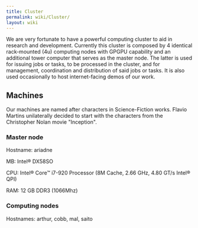 ```yaml
---
title: Cluster
permalink: wiki/Cluster/
layout: wiki
---
```


We are very fortunate to have a powerful computing cluster to aid in
research and development. Currently this cluster is composed by 4
identical rack-mounted (4u) computing nodes with GPGPU capability and an
additional tower computer that serves as the master node. The latter is
used for issuing jobs or tasks, to be processed in the cluster, and for
management, coordination and distribution of said jobs or tasks. It is
also used occasionally to host internet-facing demos of our work.

Machines
--------

Our machines are named after characters in Science-Fiction works. Flavio
Martins unilaterally decided to start with the characters from the
Christopher Nolan movie "Inception".

### Master node

Hostname: ariadne

MB: Intel® DX58SO

CPU: Intel® Core™ i7-920 Processor (8M Cache, 2.66 GHz, 4.80 GT/s Intel®
QPI)

RAM: 12 GB DDR3 (1066Mhz)

### Computing nodes

Hostnames: arthur, cobb, mal, saito
